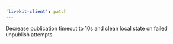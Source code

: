 ```yaml
---
'livekit-client': patch
---
```


Decrease publication timeout to 10s and clean local state on failed unpublish attempts
